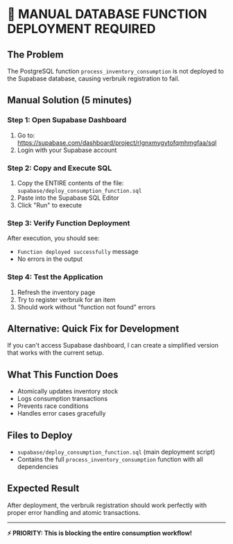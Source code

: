 # 🚨 MANUAL DATABASE FUNCTION DEPLOYMENT REQUIRED

## The Problem
The PostgreSQL function `process_inventory_consumption` is not deployed to the Supabase database, causing verbruik registration to fail.

## Manual Solution (5 minutes)

### Step 1: Open Supabase Dashboard
1. Go to: https://supabase.com/dashboard/project/rlgnxmygytofqmhmgfaa/sql
2. Login with your Supabase account

### Step 2: Copy and Execute SQL
1. Copy the ENTIRE contents of the file: `supabase/deploy_consumption_function.sql`
2. Paste into the Supabase SQL Editor
3. Click "Run" to execute

### Step 3: Verify Function Deployment
After execution, you should see:
- `Function deployed successfully` message
- No errors in the output

### Step 4: Test the Application
1. Refresh the inventory page
2. Try to register verbruik for an item
3. Should work without "function not found" errors

## Alternative: Quick Fix for Development
If you can't access Supabase dashboard, I can create a simplified version that works with the current setup.

## What This Function Does
- Atomically updates inventory stock
- Logs consumption transactions
- Prevents race conditions
- Handles error cases gracefully

## Files to Deploy
- `supabase/deploy_consumption_function.sql` (main deployment script)
- Contains the full `process_inventory_consumption` function with all dependencies

## Expected Result
After deployment, the verbruik registration should work perfectly with proper error handling and atomic transactions.

---

**⚡ PRIORITY: This is blocking the entire consumption workflow!**